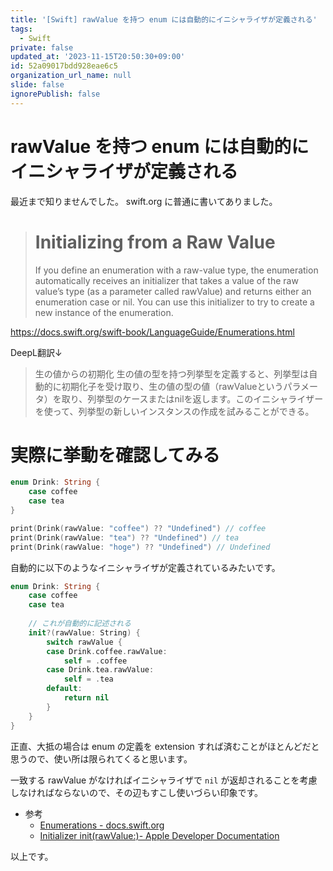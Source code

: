 ```yaml
---
title: '[Swift] rawValue を持つ enum には自動的にイニシャライザが定義される'
tags:
  - Swift
private: false
updated_at: '2023-11-15T20:50:30+09:00'
id: 52a09017bdd928eae6c5
organization_url_name: null
slide: false
ignorePublish: false
---
```


# rawValue を持つ enum には自動的にイニシャライザが定義される

最近まで知りませんでした。
swift.org に普通に書いてありました。

> # Initializing from a Raw Value
> If you define an enumeration with a raw-value type, the enumeration automatically receives an initializer that takes a value of the raw value’s type (as a parameter called rawValue) and returns either an enumeration case or nil. You can use this initializer to try to create a new instance of the enumeration.

https://docs.swift.org/swift-book/LanguageGuide/Enumerations.html


DeepL翻訳↓

> 生の値からの初期化
> 生の値の型を持つ列挙型を定義すると、列挙型は自動的に初期化子を受け取り、生の値の型の値（rawValueというパラメータ）を取り、列挙型のケースまたはnilを返します。このイニシャライザーを使って、列挙型の新しいインスタンスの作成を試みることができる。

# 実際に挙動を確認してみる

```swift
enum Drink: String {
    case coffee
    case tea
}

print(Drink(rawValue: "coffee") ?? "Undefined") // coffee
print(Drink(rawValue: "tea") ?? "Undefined") // tea
print(Drink(rawValue: "hoge") ?? "Undefined") // Undefined
```

自動的に以下のようなイニシャライザが定義されているみたいです。

```swift
enum Drink: String {
    case coffee
    case tea
    
    // これが自動的に記述される
    init?(rawValue: String) {
        switch rawValue {
        case Drink.coffee.rawValue:
            self = .coffee
        case Drink.tea.rawValue:
            self = .tea
        default:
            return nil
        }
    }
}
```


正直、大抵の場合は enum の定義を extension すれば済むことがほとんどだと思うので、使い所は限られてくると思います。

一致する rawValue がなければイニシャライザで `nil` が返却されることを考慮しなければならないので、その辺もすこし使いづらい印象です。

- 参考
  - [Enumerations - docs.swift.org](https://docs.swift.org/swift-book/LanguageGuide/Enumerations.html)
  - [Initializer init(rawValue:)- Apple Developer Documentation](https://developer.apple.com/documentation/swift/rawrepresentable/init(rawvalue:))

以上です。
